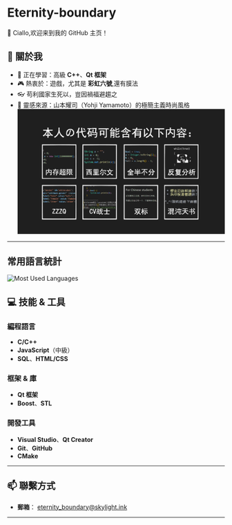 # Eternity-boundary

👋 Ciallo,欢迎来到我的 GitHub 主页！

## 🚀 關於我
- 🌱 正在學習：高級 **C++**、**Qt 框架**  
- 🎮 熱衷於：遊戲，尤其是 **彩虹六號**,還有膜法
- 👓 苟利國家生死以，豈因禍福避趨之
- 🎨 靈感來源：山本耀司（Yohji Yamamoto）的極簡主義時尚風格
![](https://github.com/Eternity-boundary/Eternity-boundary/blob/b4f1244dc5944d160f076b8e46089c0296513369/codestyle.png)
---
## 常用語言統計

![Most Used Languages](https://github-readme-stats.vercel.app/api/top-langs/?username=Eternity-boundary&hide=rust&layout=compact)

## 💻 技能 & 工具

### 編程語言
- **C/C++**  
- **JavaScript**（中級）  
- **SQL**、**HTML/CSS**

### 框架 & 庫
- **Qt 框架**  
- **Boost**、**STL**

### 開發工具
- **Visual Studio**、**Qt Creator**  
- **Git**、**GitHub**  
- **CMake**

---

## 📫 聯繫方式

- **郵箱**： [eternity_boundary@skylight.ink](mailto:eternity_boundary@skylight.ink)  
---
